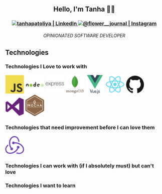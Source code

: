 <h2 align="center">Hello, I'm Tanha 👋🏽 </h2>
<h3 align="center">
  <a href="https://www.linkedin.com/in/tanhapatoliya/" >
    <img  alt="tanhapatoliya | LinkedIn" width="22px" src="https://cdn.jsdelivr.net/npm/simple-icons@v3/icons/linkedin.svg" />
  </a>
  <a href="https://www.instagram.com/flower__journal/" >
    <img  alt="@flower__journal | Instagram" width="22px" src="https://cdn.jsdelivr.net/npm/simple-icons@v3/icons/instagram.svg" />
  </a>
</h3>

<h6 align="center">OPINIONATED SOFTWARE DEVELOPER</h6>
<h2>Technologies</h2>
<h3>Technologies I Love to work with</h3>
<p>
  <img width="60px" src="https://github.com/tanha-p/tanha-p/blob/main/img/icons/javascript-original.svg"   />
  <img width="60px" src="https://github.com/tanha-p/tanha-p/blob/main/img/icons/nodejs-original-wordmark.svg"  />
  <img width="60px" src="https://github.com/tanha-p/tanha-p/blob/main/img/icons/express-original-wordmark.svg" />
  <img width="60px" src="https://github.com/tanha-p/tanha-p/blob/main/img/icons/mongodb-original-wordmark.svg" />
  <img width="60px" src="https://github.com/tanha-p/tanha-p/blob/main/img/icons/vuejs-original-wordmark.svg" />
  <img width="60px" src="https://github.com/tanha-p/tanha-p/blob/main/img/icons/react-original.svg" />
  <img width="60px" src="https://github.com/tanha-p/tanha-p/blob/main/img/icons/github-original.svg" />
  <img width="60px" src="https://github.com/tanha-p/tanha-p/blob/main/img/icons/visualstudio-plain.svg" />
  <img width="60px" src="https://github.com/tanha-p/tanha-p/blob/main/img/icons/mocha-plain.svg" />
</p>
<h3>Technologies that need improvement before I can love them</h3>
  <img width="60px" src="https://github.com/tanha-p/tanha-p/blob/main/img/icons/redux-original.svg" />
<h3>Technologies I can work with (if I absolutely must) but can't love</h3>
<h3>Technologies I want to learn</h3>

<!--
**tanha-p/tanha-p** is a ✨ _special_ ✨ repository because its `README.md` (this file) appears on your GitHub profile.

Here are some ideas to get you started:

- 🔭 I’m currently working on ...
- 🌱 I’m currently learning ...
- 👯 I’m looking to collaborate on ...
- 🤔 I’m looking for help with ...
- 💬 Ask me about ...
- 📫 How to reach me: ...
- 😄 Pronouns: ...
- ⚡ Fun fact: ...



Started coding at age ... 11
First program written ... Move a turtle(pointer) 40 steps -> Turn Right 90 deg -> Move 40 steps
First programming language ... LOGO
Programming Evolution ... LOGO -> Wordstar -> Assembly -> C -> Java -> Javascript -> Rest of the bunch
One trait every developer should have ... Sense of Humor
If I wasn't a developer ... I'd be a farmer
Tabs or spaces ... Tabs


-->

